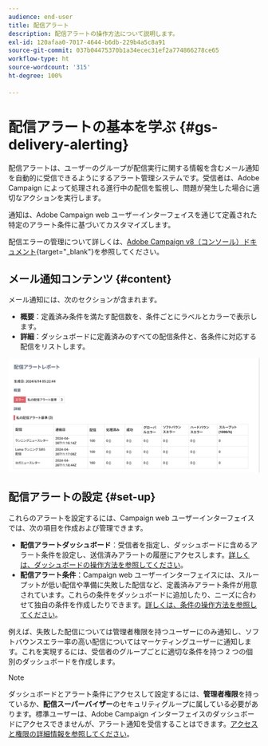 ```yaml
---
audience: end-user
title: 配信アラート
description: 配信アラートの操作方法について説明します。
exl-id: 120afaa0-7017-4644-b6db-229b4a5c8a91
source-git-commit: 037b04475370b1a34ecec31ef2a774866278ce65
workflow-type: ht
source-wordcount: '315'
ht-degree: 100%

---
```


# 配信アラートの基本を学ぶ {#gs-delivery-alerting}

配信アラートは、ユーザーのグループが配信実行に関する情報を含むメール通知を自動的に受信できるようにするアラート管理システムです。受信者は、Adobe Campaign によって処理される進行中の配信を監視し、問題が発生した場合に適切なアクションを実行します。

通知は、Adobe Campaign web ユーザーインターフェイスを通じて定義された特定のアラート条件に基づいてカスタマイズします。

配信エラーの管理について詳しくは、[Adobe Campaign v8（コンソール）ドキュメント](https://experienceleague.adobe.com/ja/docs/campaign/campaign-v8/send/failures/delivery-failures#send){target="_blank"}を参照してください。

## メール通知コンテンツ {#content}

メール通知には、次のセクションが含まれます。

* **概要**：定義済み条件を満たす配信数を、条件ごとにラベルとカラーで表示します。
* **詳細**：ダッシュボードに定義済みのすべての配信条件と、各条件に対応する配信をリストします。

![説明：このスクリーンショットは、「概要」セクションと「詳細」セクションを含む、メール通知レイアウトを示します。](assets/alerting-email.png)

## 配信アラートの設定 {#set-up}

これらのアラートを設定するには、Campaign web ユーザーインターフェイスでは、次の項目を作成および管理できます。

* **配信アラートダッシュボード**：受信者を指定し、ダッシュボードに含めるアラート条件を設定し、送信済みアラートの履歴にアクセスします。[詳しくは、ダッシュボードの操作方法を参照してください](../msg/delivery-alerting-dashboards.md)。
* **配信アラート条件**：Campaign web ユーザーインターフェイスには、スループットが低い配信や準備に失敗した配信など、定義済みアラート条件が用意されています。これらの条件をダッシュボードに追加したり、ニーズに合わせて独自の条件を作成したりできます。[詳しくは、条件の操作方法を参照してください](../msg/delivery-alerting-criteria.md)。

例えば、失敗した配信については管理者権限を持つユーザーにのみ通知し、ソフトバウンスエラー率の高い配信についてはマーケティングユーザーに通知します。これを実現するには、受信者のグループごとに適切な条件を持つ 2 つの個別のダッシュボードを作成します。

>[!NOTE]
>
>ダッシュボードとアラート条件にアクセスして設定するには、**管理者権限**&#x200B;を持っているか、**配信スーパーバイザー**&#x200B;のセキュリティグループに属している必要があります。標準ユーザーは、Adobe Campaign インターフェイスのダッシュボードにアクセスできませんが、アラート通知を受信することはできます。[アクセスと権限の詳細情報を参照してください](../get-started/permissions.md)。